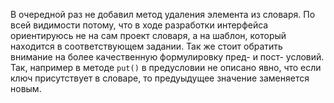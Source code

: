 В очередной раз не добавил метод удаления элемента из словаря. По всей видимости потому, что в ходе разработки интерфейса ориентируюсь не на сам проект словаря, а на шаблон, который находится в соответствующем задании. 
Так же стоит обратить внимание на более качественную формулировку пред- и пост- условий. Так, например в методе `put()` в предусловии не описано явно, что если ключ присутствует в словаре, то предуыдущее значение заменяется новым. 
